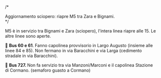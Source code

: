 
/*
<div id="Alert_Titolo" class="Alert_Titolo">Aggiornamento sciopero: riapre M5 tra Zara e Bignami. </div>
*/


<span id="ctl00_SPWebPartManager1_g_9b06731f_460e_4533_a288_117c67e46987_ctl00_StatusLinee_lb_Mex" class="StatusLinee_Mex_Testo">M5 è in servizio tra Bignami e Zara (sciopero), l'intera linea riapre alle 15. Le altre linee sono aperte.
</span>


<div id="Alert_m_testo" class="Alert_m_testo"><div class="content">
<p>🚦&nbsp;<strong>Bus 60 e 61</strong>. Fanno capolinea provvisorio in Largo Augusto (insieme alle linee 84 e 85). Non fermano in via Baracchini e via Larga (cedimento stradale in via Baracchini).</p>

<p>🚦&nbsp;<strong>Bus 727. </strong>Non fa servizio tra via Manzoni/Marconi e il capolinea Stazione di Cormano. (semaforo guasto a Cormano)</p>
</div></div>